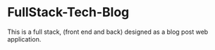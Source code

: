 # FullStack-Tech-Blog
This is a full stack, (front end and back) designed as a blog post web application.
